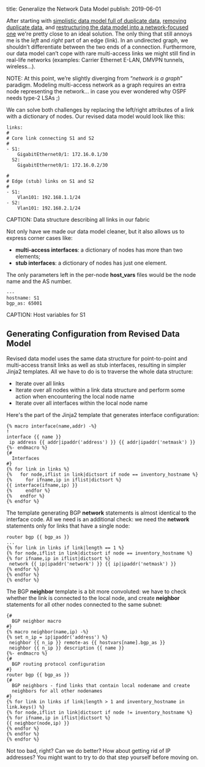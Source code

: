 title: Generalize the Network Data Model
publish: 2019-06-01

After starting with [simplistic data model full of duplicate data](index.html), [removing duplicate data](10-Removing%20Duplicate%20Data.html), and [restructuring the data model into a network-focused one](20-Restructure.html) we're pretty close to an ideal solution. The only thing that still annoys me is the *left* and *right* part of an edge (link). In an undirected graph, we shouldn’t differentiate between the two ends of a connection. Furthermore, our data model can’t cope with rare multi-access links we might still find in real-life networks (examples: Carrier Ethernet E-LAN, DMVPN tunnels, wireless...).

NOTE: At this point, we’re slightly diverging from “*network is a graph*” paradigm. Modeling multi-access network as a graph requires an extra node representing the network... in case you ever wondered why OSPF needs type-2 LSAs ;)

We can solve both challenges by replacing the left/right attributes of a link with a dictionary of nodes. Our revised data model would look like this:

    links:
    #
    # Core link connecting S1 and S2
    #
    - S1:
        GigabitEthernet0/1: 172.16.0.1/30
      S2:
        GigabitEthernet0/1: 172.16.0.2/30

    #
    # Edge (stub) links on S1 and S2
    #
    - S1:
        Vlan101: 192.168.1.1/24
    - S2:
        Vlan101: 192.168.2.1/24

CAPTION: Data structure describing all links in our fabric

Not only have we made our data model cleaner, but it also allows us to express corner cases like:

* **multi-access interfaces**: a dictionary of nodes has more than two elements;
* **stub interfaces**: a dictionary of nodes has just one element.

The only parameters left in the per-node **host_vars** files would be the node name and the AS number.

    ---
    hostname: S1
    bgp_as: 65001

CAPTION: Host variables for S1

## Generating Configuration from Revised Data Model

Revised data model uses the same data structure for point-to-point and multi-access transit links as well as stub interfaces, resulting in simpler Jinja2 templates. All we have to do is to traverse the whole data structure:

* Iterate over all links
* Iterate over all nodes within a link data structure and perform some action when encountering the local node name
* Iterate over all interfaces within the local node name

Here's the part of the Jinja2 template that generates interface configuration:

    {% macro interface(name,addr) -%}
    !
    interface {{ name }}
     ip address {{ addr|ipaddr('address') }} {{ addr|ipaddr('netmask') }}
    {%- endmacro %}
    {#
      Interfaces
    #}
    {% for link in links %}
    {%   for node,iflist in link|dictsort if node == inventory_hostname %}
    {%     for ifname,ip in iflist|dictsort %}
    {{ interface(ifname,ip) }}
    {%     endfor %}
    {%   endfor %}
    {% endfor %}

The template generating BGP **network** statements is almost identical to the interface code. All we need is an additional check: we need the **network** statements only for links that have a single node:

    router bgp {{ bgp_as }}
    ...
    {% for link in links if link|length == 1 %}
    {% for node,iflist in link|dictsort if node == inventory_hostname %}
    {% for ifname,ip in iflist|dictsort %}
     network {{ ip|ipaddr('network') }} {{ ip|ipaddr('netmask') }}
    {% endfor %}
    {% endfor %}
    {% endfor %}

The BGP **neighbor** template is a bit more convoluted: we have to check whether the link is connected to the local node, and create **neighbor** statements for all other nodes connected to the same subnet:

    {#
      BGP neighbor macro
    #}
    {% macro neighbor(name,ip) -%}
    {% set n_ip = ip|ipaddr('address') %}
     neighbor {{ n_ip }} remote-as {{ hostvars[name].bgp_as }}
     neighbor {{ n_ip }} description {{ name }}
    {%- endmacro %}
    {#
      BGP routing protocol configuration
    #}
    router bgp {{ bgp_as }}
    {#
      BGP neighbors - find links that contain local nodename and create
      neighbors for all other nodenames
    #}
    {% for link in links if link|length > 1 and inventory_hostname in link.keys() %}
    {% for node,iflist in link|dictsort if node != inventory_hostname %}
    {% for ifname,ip in iflist|dictsort %}
    {{ neighbor(node,ip) }}
    {% endfor %}
    {% endfor %}
    {% endfor %}

Not too bad, right? Can we do better? How about getting rid of IP addresses? You might want to try to do that step yourself before moving on.
